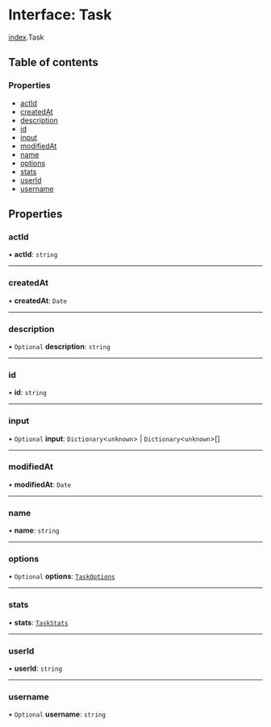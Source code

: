 # Interface: Task

[index](../modules/index.md).Task

## Table of contents

### Properties

- [actId](index.Task.md#actid)
- [createdAt](index.Task.md#createdat)
- [description](index.Task.md#description)
- [id](index.Task.md#id)
- [input](index.Task.md#input)
- [modifiedAt](index.Task.md#modifiedat)
- [name](index.Task.md#name)
- [options](index.Task.md#options)
- [stats](index.Task.md#stats)
- [userId](index.Task.md#userid)
- [username](index.Task.md#username)

## Properties

### <a id="actid" name="actid"></a> actId

• **actId**: `string`

___

### <a id="createdat" name="createdat"></a> createdAt

• **createdAt**: `Date`

___

### <a id="description" name="description"></a> description

• `Optional` **description**: `string`

___

### <a id="id" name="id"></a> id

• **id**: `string`

___

### <a id="input" name="input"></a> input

• `Optional` **input**: `Dictionary`<`unknown`\> \| `Dictionary`<`unknown`\>[]

___

### <a id="modifiedat" name="modifiedat"></a> modifiedAt

• **modifiedAt**: `Date`

___

### <a id="name" name="name"></a> name

• **name**: `string`

___

### <a id="options" name="options"></a> options

• `Optional` **options**: [`TaskOptions`](index.TaskOptions.md)

___

### <a id="stats" name="stats"></a> stats

• **stats**: [`TaskStats`](index.TaskStats.md)

___

### <a id="userid" name="userid"></a> userId

• **userId**: `string`

___

### <a id="username" name="username"></a> username

• `Optional` **username**: `string`
